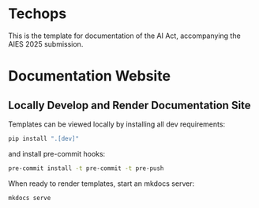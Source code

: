 # Techops

This is the template for documentation of the AI Act, accompanying the AIES 2025 submission.

# Documentation Website

## Locally Develop and Render Documentation Site
Templates can be viewed locally by installing all dev requirements:

```bash
pip install ".[dev]"
```

and install pre-commit hooks:
```bash
pre-commit install -t pre-commit -t pre-push
```

When ready to render templates, start an mkdocs server:
```bash
mkdocs serve
```
